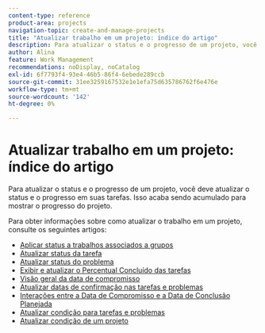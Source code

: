 ```yaml
---
content-type: reference
product-area: projects
navigation-topic: create-and-manage-projects
title: "Atualizar trabalho em um projeto: índice do artigo"
description: Para atualizar o status e o progresso de um projeto, você deve atualizar o status e o progresso em suas tarefas. Isso acaba sendo acumulado para mostrar o progresso do projeto.
author: Alina
feature: Work Management
recommendations: noDisplay, noCatalog
exl-id: 6f7793f4-93e4-46b5-86f4-6ebede289ccb
source-git-commit: 31ee3259167532e1e1efa75d635786762f6e476e
workflow-type: tm+mt
source-wordcount: '142'
ht-degree: 0%

---
```


# Atualizar trabalho em um projeto: índice do artigo

<!--Audited: 01/2024-->

Para atualizar o status e o progresso de um projeto, você deve atualizar o status e o progresso em suas tarefas. Isso acaba sendo acumulado para mostrar o progresso do projeto.

Para obter informações sobre como atualizar o trabalho em um projeto, consulte os seguintes artigos:

* [Aplicar status a trabalhos associados a grupos](../../../manage-work/projects/updating-work-in-a-project/apply-custom-status-work-assigned-to-group.md)
* [Atualizar status da tarefa](../../../manage-work/projects/updating-work-in-a-project/update-task-status.md)
* [Atualizar status do problema](../../../manage-work/projects/updating-work-in-a-project/update-issue-status.md)
* [Exibir e atualizar o Percentual Concluído das tarefas](../../../manage-work/projects/updating-work-in-a-project/view-update-percent-complete-for-tasks.md)
* [Visão geral da data de compromisso](../../../manage-work/projects/updating-work-in-a-project/overview-of-commit-dates.md)
* [Atualizar datas de confirmação nas tarefas e problemas](../../../manage-work/projects/updating-work-in-a-project/update-commit-date-on-tasks-and-issues.md)
* [Interações entre a Data de Compromisso e a Data de Conclusão Planejada](../../../manage-work/projects/updating-work-in-a-project/interactions-between-commit-and-planned-completion-dates.md)
* [Atualizar condição para tarefas e problemas](../../../manage-work/projects/updating-work-in-a-project/update-condition-for-tasks-and-issues.md)
* [Atualizar condição de um projeto](../../../manage-work/projects/updating-work-in-a-project/update-condition-on-project.md)
